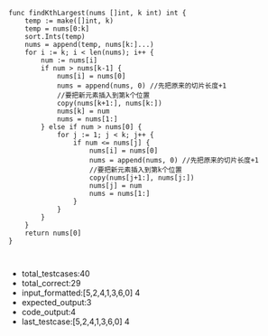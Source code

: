 ```golang
func findKthLargest(nums []int, k int) int {
	temp := make([]int, k)
	temp = nums[0:k]
	sort.Ints(temp)
	nums = append(temp, nums[k:]...)
	for i := k; i < len(nums); i++ {
		num := nums[i]
		if num > nums[k-1] {
			nums[i] = nums[0]
			nums = append(nums, 0) //先把原来的切片长度+1
			//要把新元素插入到第k个位置
			copy(nums[k+1:], nums[k:])
			nums[k] = num
			nums = nums[1:]
		} else if num > nums[0] {
			for j := 1; j < k; j++ {
				if num <= nums[j] {
					nums[i] = nums[0]
					nums = append(nums, 0) //先把原来的切片长度+1
					//要把新元素插入到第k个位置
					copy(nums[j+1:], nums[j:])
					nums[j] = num
					nums = nums[1:]
				}
			}
		}
	}
	return nums[0]
}



```
- total_testcases:40
- total_correct:29
- input_formatted:[5,2,4,1,3,6,0]
4
- expected_output:3
- code_output:4
- last_testcase:[5,2,4,1,3,6,0]
4
